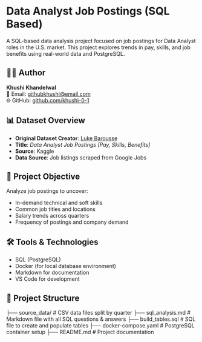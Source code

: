 # Data Analyst Job Postings (SQL Based)

A SQL-based data analysis project focused on job postings for Data Analyst roles in the U.S. market. This project explores trends in pay, skills, and job benefits using real-world data and PostgreSQL.


## 👩‍💻 Author

**Khushi Khandelwal**  
📧 Email: githubkhushi@email.com  
🌐 GitHub: [github.com/khushi-0-1](https://github.com/khushi-0-1)


## 📊 Dataset Overview

- **Original Dataset Creator**: [Luke Barousse](https://www.kaggle.com/lukebarousse)
- **Title**: *Data Analyst Job Postings [Pay, Skills, Benefits]*
- **Source**: Kaggle  
- **Data Source**: Job listings scraped from Google Jobs


## 🧠 Project Objective

Analyze job postings to uncover:
- In-demand technical and soft skills
- Common job titles and locations
- Salary trends across quarters
- Frequency of postings and company demand



## 🛠️ Tools & Technologies

- SQL (PostgreSQL)
- Docker (for local database environment)
- Markdown for documentation
- VS Code for development



## 📂 Project Structure

├── source_data/           # CSV data files split by quarter
├── sql_analysis.md        # Markdown file with all SQL questions & answers
├── build_tables.sql       # SQL file to create and populate tables
├── docker-compose.yaml    # PostgreSQL container setup
├── README.md              # Project documentation

